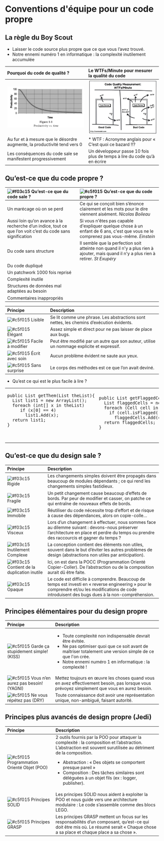 # Conventions d'équipe pour un code propre

## La règle du Boy Scout
- Laisser le code source plus propre que ce que vous l’avez trouvé.
- Notre ennemi numéro 1 en informatique : la complexité inutilement accumulée

| Pourquoi du code de qualité ?   | Le WTFs/Minute pour mesurer la qualité du code |
|:----------|:----------|
| ![productivity](./img/productivity.jpg) | ![WTF](./img/WTF.jpg) |
|	Au fur et à mesure que le désordre augmente, la productivité tend vers 0 | * WTF : Acronyme anglais pour « C’est quoi ce bazard !!? |
|	Les conséquences du code sale se manifestent progressivement |	Un développeur passe 10 fois plus de temps à lire du code qu’à en écrire |

## Qu’est-ce que du code propre ?
| ![#f03c15](https://placehold.it/15/f03c15/000000?text=+) Qu’est-ce que du code sale ?   | ![#c5f015](https://placehold.it/15/c5f015/000000?text=+) Qu’est-ce que du code propre ? |
|:----------|:----------|
|	Un marécage où on se perd | Ce qui se conçoit bien s’énonce clairement et les mots pour le dire viennent aisément. *Nicolas Boileau* |
|	Aussi loin qu’on avance à la recherche d’un indice, tout ce que l’on voit c’est du code sans signification| Si vous n'êtes pas capable d'expliquer quelque chose à un enfant de 6 ans, c'est que vous ne le comprenez pas vous-même. *Einstein* |
|	Du code sans structure | Il semble que la perfection soit atteinte non quand il n'y a plus rien à ajouter, mais quand il n'y a plus rien à retirer. *St Exupéry* |
|	Du code dupliqué | 
|	Un patchwork 1000 fois reprisé|
|	Complexité inutile | 
|	Structures de données mal adaptées au besoin
|	Commentaires inappropriés

| Principe   | Description |
|:----------|:----------|
| ![#c5f015](https://placehold.it/15/c5f015/000000?text=+) Lisible | Se lit comme une phrase. Les abstractions sont nettes, les chemins d’exécution évidents. |
| ![#c5f015](https://placehold.it/15/c5f015/000000?text=+) Élégant | Assez simple et direct pour ne pas laisser de place aux bugs.|
| ![#c5f015](https://placehold.it/15/c5f015/000000?text=+) Facile à modifier | Peut être modifié par un autre que son auteur, utilise un nommage explicite et expressif.|
| ![#c5f015](https://placehold.it/15/c5f015/000000?text=+) Écrit avec soin | Aucun problème évident ne saute aux yeux.|
| ![#c5f015](https://placehold.it/15/c5f015/000000?text=+) Sans surprise | Le corps des méthodes est ce que l’on avait deviné.|

- Qu’est ce qui est le plus facile à lire ?
<table>
<tr>
<td>
   <pre lang="csharp">
public List<int[]> getThem(List<int[]> theList){
  List<int[]> list1 = new ArrayList<int[]>();
  foreach (int[] x in theList)
     if (x[0] == 4)
       list1.Add(x);
  return list1;
}

   </pre>
</td>
<td>
  <pre lang="csharp">
public List<Cell> getFlaggedCells(List<Cell> gameBoard){
  List<Cell> flaggedCells = new ArrayList<Cell>();
  foreach (Cell cell in gameBoard)
    if (cell.isFlagged())
      flaggedCells.Add(cell);
  return flaggedCells;
}
  </pre>
</td>
<td>
  <pre lang="csharp">
public List<Cell> getFlaggedCells(List<Cell> gameBoard){
  return gameBoard.Where(cell => cell.isFlagged());
}
  </pre>
</td>
</tr>
</table>
  
## Qu’est-ce que du design sale ?
| Principe   | Description |
|:----------|:----------|
| ![#f03c15](https://placehold.it/15/f03c15/000000?text=+) Rigide | Les changements simples doivent être propagés dans beaucoup de modules dépendants ; ce qui rend les changements simples fastidieux.|
| ![#f03c15](https://placehold.it/15/f03c15/000000?text=+) Fragile | Un petit changement cause beaucoup d’effets de bords. Par peur de modifier et casser, on patche ce qui entraîne de nouveaux effets de bords.|
| ![#f03c15](https://placehold.it/15/f03c15/000000?text=+) Immobile | Réutiliser du code nécessite trop d’effort et de risque à cause des dépendances,  alors on copie-colle… |
| ![#f03c15](https://placehold.it/15/f03c15/000000?text=+) Visceux | Lors d’un changement à effectuer, nous sommes face au dilemme suivant : devons-nous préserver l’architecture en place et perdre du temps ou prendre des raccourcis et gagner du temps ? |
| ![#f03c15](https://placehold.it/15/f03c15/000000?text=+) Inutilement Complexe | La conception contient des éléments non utiles, souvent dans le but d’éviter les autres problèmes de design (abstractions non utiles par anticipation). |
| ![#f03c15](https://placehold.it/15/f03c15/000000?text=+) Contient de la duplication inutile | Ici, on est dans la POCC (Programmation Orienté Copier-Coller). De l’abstraction ou de la composition aurait dû être faite.| 
| ![#f03c15](https://placehold.it/15/f03c15/000000?text=+) Opaque | Le code est difficile à comprendre. Beaucoup de temps est investi en « reverse engineering » pour le comprendre et/ou les modifications de code introduisent des bugs dues à la non-compréhension.|
## Principes élémentaires pour du design propre 

| Principe   | Description |
|:----------|:----------|
| ![#c5f015](https://placehold.it/15/c5f015/000000?text=+) Garde ça stupidement simple! (KISS) | <ul><li>Toute complexité non indispensable devrait être évitée.</li><li>Ne pas optimiser quoi que ce soit avant de maîtriser totalement une version simple de ce que l'on crée.</li><li>Notre ennemi numéro 1 en informatique : la complexité !</li></ul>|
| ![#c5f015](https://placehold.it/15/c5f015/000000?text=+) Vous n’en aurez pas besoin! (YAGNI) | Mettez toujours en œuvre les choses quand vous en avez effectivement besoin, pas lorsque vous prévoyez simplement que vous en aurez besoin.|
| ![#c5f015](https://placehold.it/15/c5f015/000000?text=+) Ne vous répétez pas (DRY) | Toute connaissance doit avoir une représentation unique, non-ambiguë, faisant autorité.|


## Principes plus avancés de design propre (Jedi)
| Principe   | Description |
|:----------|:----------|
| ![#c5f015](https://placehold.it/15/c5f015/000000?text=+) Programmation Orienté Objet (POO) | 2 outils fournis par la POO pour attaquer la complexité : la composition et l’abstraction. L’abstraction est souvent surutilisée au détriment de la composition. <ul><li>Abstraction : « Des objets se comportent presque pareil »</li><li>Composition : Des tâches similaires sont déléguées à un objet fils (ex : logger, publisher).</li></ul> |
| ![#c5f015](https://placehold.it/15/c5f015/000000?text=+) Principes SOLID | Les principes SOLID nous aident à exploiter la POO et nous guide vers une architecture modulaire : Le code s’assemble comme des blocs LEGO. |
| ![#c5f015](https://placehold.it/15/c5f015/000000?text=+) Principes GRASP | Les principes GRASP mettent un focus sur les responsabilités d’un composant, qu’est-ce qui doit être mis où. Le résumé serait « Chaque chose a sa place et chaque place a sa chose ». |
